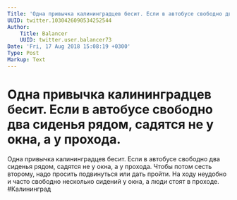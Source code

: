```yaml
---
Title: 'Одна привычка калининградцев бесит. Если в автобусе свободно два сиденья рядом, садятся не у окна, а у прохода.'
UUID: twitter.1030426090534252544
Author:
    Title: Balancer
    UUID: twitter.user.balancer73
Date: 'Fri, 17 Aug 2018 15:08:19 +0300'
Type: Post
Markup: Text
---
```


# Одна привычка калининградцев бесит. Если в автобусе свободно два сиденья рядом, садятся не у окна, а у прохода.

Одна привычка калининградцев бесит. Если в автобусе свободно
два сиденья рядом, садятся не у окна, а у прохода. Чтобы
потом сесть второму, надо просить подвинуться или дать
пройти. На ходу неудобно и часто свободно несколько сидений
у окна, а люди стоят в проходе. #Калининград